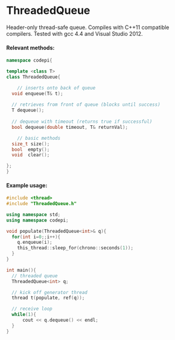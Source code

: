 # ThreadedQueue
Header-only thread-safe queue.  Compiles with C++11 compatible compilers.  Tested with gcc 4.4 and Visual Studio 2012.

#### Relevant methods:
```cpp
namespace codepi{

template <class T>
class ThreadedQueue{

	// inserts onto back of queue  
  void enqueue(T& t);
  
  // retrieves from front of queue (blocks until success)
  T dequeue();
  
  // dequeue with timeout (returns true if successful)
  bool dequeue(double timeout, T& returnVal);

	// basic methods  
  size_t size();
  bool  empty();
  void  clear();

};
}
```

#### Example usage:
```cpp
#include <thread>
#include "ThreadedQueue.h"

using namespace std;
using namespace codepi;

void populate(ThreadedQueue<int>& q){
  for(int i=0;;i++){
    q.enqueue(i);
    this_thread::sleep_for(chrono::seconds(1));
  }
}

int main(){
  // threaded queue
  ThreadedQueue<int> q;

  // kick off generator thread
  thread t(populate, ref(q));

  // receive loop
  while(1){
      cout << q.dequeue() << endl;
  }
}
```

